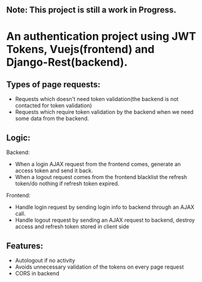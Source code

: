 ## Note: This project is still a work in Progress.

# An authentication project using JWT Tokens, Vuejs(frontend) and Django-Rest(backend).

## Types of page requests: 

 - Requests which doesn't need token validation(the backend is not
   contacted for token validation) 
 - Requests which require token validation by the backend when we need some data from the backend.

## Logic:
Backend: 
 -  When a login AJAX request from the frontend comes, generate an access token and send it back.
 - When a logout request comes from the frontend blacklist the refresh token/do nothing if refresh token expired. 
 
 Frontend: 
 - Handle login request by sending login info to backend through an AJAX call.
 -  Handle logout request by sending an AJAX request to backend, destroy access and refresh token stored in client side
            

## Features: 

 - Autologout if no activity
 - Avoids unnecessary validation of the tokens on every page request
 - CORS in backend
